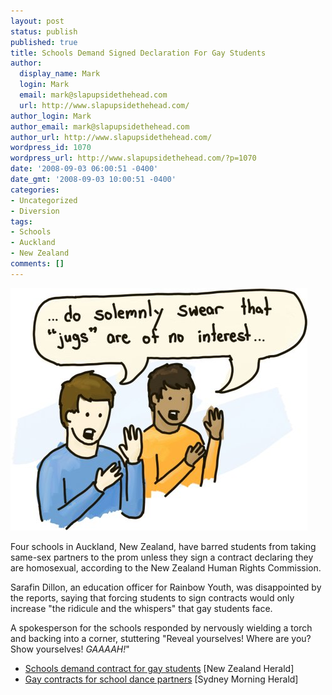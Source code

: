 ```yaml
---
layout: post
status: publish
published: true
title: Schools Demand Signed Declaration For Gay Students
author:
  display_name: Mark
  login: Mark
  email: mark@slapupsidethehead.com
  url: http://www.slapupsidethehead.com/
author_login: Mark
author_email: mark@slapupsidethehead.com
author_url: http://www.slapupsidethehead.com/
wordpress_id: 1070
wordpress_url: http://www.slapupsidethehead.com/?p=1070
date: '2008-09-03 06:00:51 -0400'
date_gmt: '2008-09-03 10:00:51 -0400'
categories:
- Uncategorized
- Diversion
tags:
- Schools
- Auckland
- New Zealand
comments: []
---
```

![](/wp-content/media/2008/09/gay-pledge.jpg "...and that male parts are really, really, really super...")

Four schools in Auckland, New Zealand, have barred students from taking same-sex partners to the prom unless they sign a contract declaring they are homosexual, according to the New Zealand Human Rights Commission.

Sarafin Dillon, an education officer for Rainbow Youth, was disappointed by the reports, saying that forcing students to sign contracts would only increase "the ridicule and the whispers" that gay students face.

A spokesperson for the schools responded by nervously wielding a torch and backing into a corner, stuttering "Reveal yourselves! Where are you? Show yourselves! _GAAAAH!_"

- [Schools demand contract for gay students](http://www.nzherald.co.nz/section/1/story.cfm?c_id=1&objectid=10529858) [New Zealand Herald]
- [Gay contracts for school dance partners](http://news.smh.com.au/world/gay-contracts-for-school-dance-partners-20080830-4603.html) [Sydney Morning Herald]
